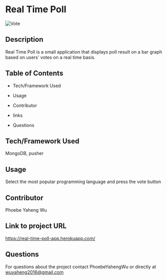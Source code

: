 # Real Time Poll

![Vote](https://user-images.githubusercontent.com/52837649/85216402-34a2dc00-b352-11ea-9ef4-0e6248fa6d92.gif)

## Description
Real Time Poll is a small application that displays poll result on a bar graph based on users' votes on a real time basis.

## Table of Contents

* Tech/Framework Used

* Usage

* Contributor

* links

* Questions


## Tech/Framework Used
MongoDB, pusher

## Usage
Select the most popular programming language and press the vote button

## Contributor
Phoebe Yaheng Wu

## Link to project URL
https://real-time-poll-app.herokuapp.com/

## Questions
For questions about the project contact PhoebeYahengWu or directly at wuyaheng2016@gmail.com



